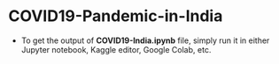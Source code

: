 # COVID19-Pandemic-in-India
* To get the output of **COVID19-India.ipynb** file, simply run it in either Jupyter notebook, Kaggle editor, Google Colab, etc. 
